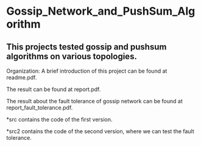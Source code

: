 Gossip_Network_and_PushSum_Algorithm
====================================


This projects tested gossip and pushsum algorithms on various topologies.
-------------

Organization:
   A brief introduction of this project can be found at readme.pdf.

   The result can be found at report.pdf.

   The result about the fault tolerance of gossip network can be found at report_fault_tolerance.pdf.

*src contains the code of the first version.

*src2 contains the code of the second version, where we can test the fault tolerance.

